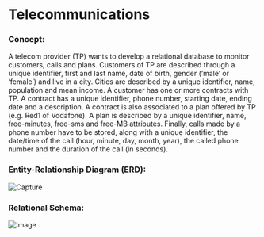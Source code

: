 # Telecommunications

### Concept:
A telecom provider (TP) wants to develop a relational database to monitor customers, calls and plans.
Customers of TP are described through a unique identifier, first and last name, date of birth, gender (‘male’ or ‘female’) and live in a city. Cities are described by a unique identifier, name, population and mean income. A customer has one or more contracts with TP. A contract has a unique identifier, phone number, starting date, ending date and a description. A contract is also associated to a plan offered by TP (e.g. Red1 of Vodafone). A plan is described by a unique identifier, name, free-minutes, free-sms and free-MB attributes. Finally, calls made by a phone number have to be stored, along with a unique identifier, the date/time of the call (hour, minute, day, month, year), the called phone number and the duration of the call (in seconds).

### Entity-Relationship Diagram (ERD):

![Capture](https://user-images.githubusercontent.com/99885124/154706260-5c3afa8c-9717-4d85-8daa-179bcbaf7073.JPG)

### Relational Schema:

![image](https://user-images.githubusercontent.com/99885124/154706659-f44cffeb-5a83-4cc4-a4a5-ed519f12f50a.png)
